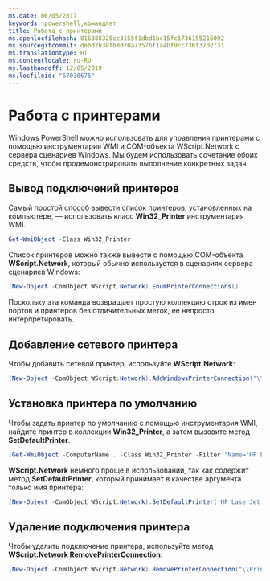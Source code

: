 ```yaml
---
ms.date: 06/05/2017
keywords: powershell,командлет
title: Работа с принтерами
ms.openlocfilehash: 816388325cc3155f1dbd1bc15fc1736155216092
ms.sourcegitcommit: debd2b38fb8070a7357bf1a4bf9cc736f3702f31
ms.translationtype: HT
ms.contentlocale: ru-RU
ms.lasthandoff: 12/05/2019
ms.locfileid: "67030675"
---
```

# <a name="working-with-printers"></a>Работа с принтерами

Windows PowerShell можно использовать для управления принтерами с помощью инструментария WMI и COM-объекта WScript.Network с сервера сценариев Windows. Мы будем использовать сочетание обоих средств, чтобы продемонстрировать выполнение конкретных задач.

## <a name="listing-printer-connections"></a>Вывод подключений принтеров

Самый простой способ вывести список принтеров, установленных на компьютере, — использовать класс **Win32_Printer** инструментария WMI.

```powershell
Get-WmiObject -Class Win32_Printer
```

Список принтеров можно также вывести с помощью COM-объекта **WScript.Network**, который обычно используется в сценариях сервера сценариев Windows:

```powershell
(New-Object -ComObject WScript.Network).EnumPrinterConnections()
```

Поскольку эта команда возвращает простую коллекцию строк из имен портов и принтеров без отличительных меток, ее непросто интерпретировать.

## <a name="adding-a-network-printer"></a>Добавление сетевого принтера

Чтобы добавить сетевой принтер, используйте **WScript.Network**:

```powershell
(New-Object -ComObject WScript.Network).AddWindowsPrinterConnection("\\Printserver01\Xerox5")
```

## <a name="setting-a-default-printer"></a>Установка принтера по умолчанию

Чтобы задать принтер по умолчанию с помощью инструментария WMI, найдите принтер в коллекции **Win32_Printer**, а затем вызовите метод **SetDefaultPrinter**.

```powershell
(Get-WmiObject -ComputerName . -Class Win32_Printer -Filter "Name='HP LaserJet 5Si'").SetDefaultPrinter()
```

**WScript.Network** немного проще в использовании, так как содержит метод **SetDefaultPrinter**, который принимает в качестве аргумента только имя принтера:

```powershell
(New-Object -ComObject WScript.Network).SetDefaultPrinter('HP LaserJet 5Si')
```

## <a name="removing-a-printer-connection"></a>Удаление подключения принтера

Чтобы удалить подключение принтера, используйте метод **WScript.Network RemovePrinterConnection**:

```powershell
(New-Object -ComObject WScript.Network).RemovePrinterConnection("\\Printserver01\Xerox5")
```
